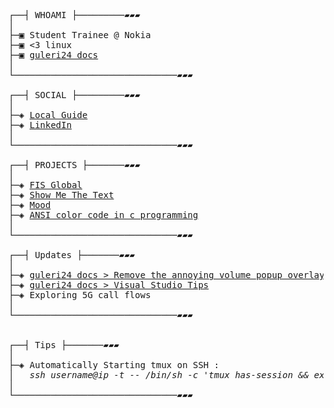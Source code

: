 <pre>
┌──┤ WHOAMI ├─────────▰▰▰
│
├─▣ Student Trainee @ Nokia
├─▣ <3 linux
├─▣ <a href="https://guleri24.github.io/guleri24-docs/">guleri24 docs</a>
│
└───────────────────────────────▰▰▰

┌──┤ SOCIAL ├─────────▰▰▰
│
├─◈ <a href="https://www.google.com/maps/contrib/101233050070952207820/">Local Guide</a>
├─◈ <a href="https://www.linkedin.com/in/abhishek-guleri-058161162/">LinkedIn</a>
│
└───────────────────────────────▰▰▰

┌──┤ PROJECTS ├───────▰▰▰
│
├─◈ <a href="https://github.com/Guleri24/FIS-Global">FIS Global</a>
├─◈ <a href="https://github.com/Guleri24/show-me-the-text">Show Me The Text</a>
├─◈ <a href="https://github.com/Guleri24/Mood">Mood</a>
├─◈ <a href="https://github.com/Guleri24/ANSI-color-code-in-c-programming">ANSI color code in c programming</a>
│
└───────────────────────────────▰▰▰

┌──┤ Updates ├───────▰▰▰
│
├─◈ <a href="https://guleri24.github.io/guleri24-docs/a_linux_user_in_pain/remove_volume_overlay_win10.html">guleri24 docs > Remove the annoying volume popup overlay</a>
├─◈ <a href="https://guleri24.github.io/guleri24-docs/a_linux_user_in_pain/visual_studio_tips.html">guleri24 docs > Visual Studio Tips</a>
├─◈ Exploring 5G call flows
│
└───────────────────────────────▰▰▰


┌──┤ Tips ├───────▰▰▰
│
├─◈ Automatically Starting tmux on SSH :
│   <i>ssh username@ip -t -- /bin/sh -c 'tmux has-session && exec tmux attach || exec tmux'</i>
│
└───────────────────────────────▰▰▰
</pre>

